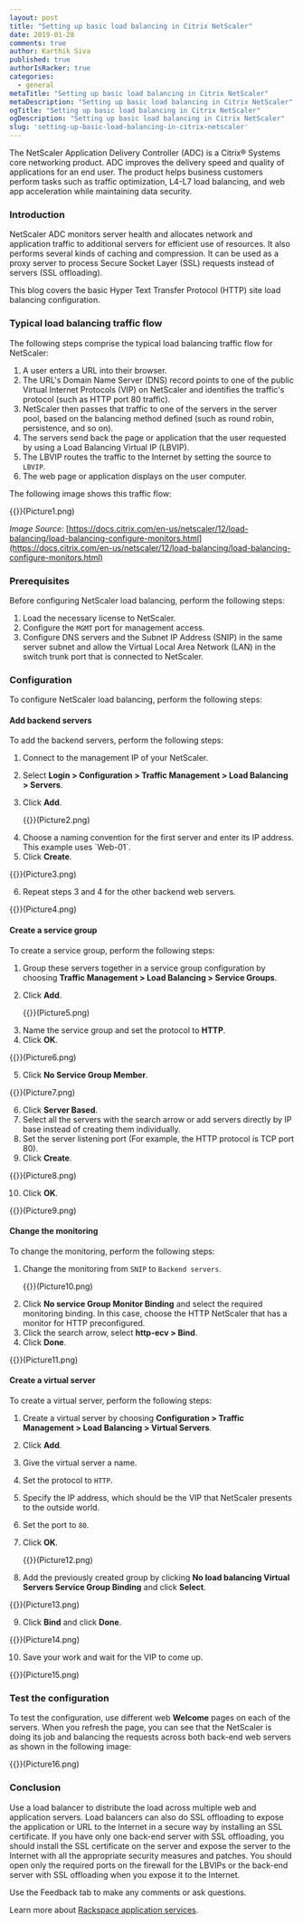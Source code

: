 ```yaml
---
layout: post
title: "Setting up basic load balancing in Citrix NetScaler"
date: 2019-01-28
comments: true
author: Karthik Siva
published: true
authorIsRacker: true
categories:
  - general
metaTitle: "Setting up basic load balancing in Citrix NetScaler"
metaDescription: "Setting up basic load balancing in Citrix NetScaler"
ogTitle: "Setting up basic load balancing in Citrix NetScaler"
ogDescription: "Setting up basic load balancing in Citrix NetScaler"
slug: 'setting-up-basic-load-balancing-in-citrix-netscaler' 
---
```


The NetScaler Application Delivery Controller (ADC) is a Citrix&reg; Systems
core networking product. ADC improves the delivery speed and quality of
applications for an end user. The product helps business customers perform
tasks such as traffic optimization, L4-L7 load balancing, and web app
acceleration while maintaining data security.

<!--more-->

### Introduction

NetScaler ADC monitors server health and allocates network and application
traffic to additional servers for efficient use of resources. It also performs
several kinds of caching and compression. It can be used as a proxy server to
process Secure Socket Layer (SSL) requests instead of servers (SSL offloading).

This blog covers the basic Hyper Text Transfer Protocol (HTTP) site load
balancing configuration.

### Typical load balancing traffic flow

The following steps comprise the typical load balancing traffic flow for NetScaler:

1.	A user enters a URL into their browser.
2.	The URL's Domain Name Server (DNS) record points to one of the public Virtual
   Internet Protocols (VIP) on NetScaler and identifies the traffic's
   protocol (such as HTTP port 80 traffic).
3.	NetScaler then passes that traffic to one of the servers in the server pool,
   based on the balancing method defined (such as round robin, persistence, and
   so on).
4.	The servers send back the page or application that the user requested by
   using a Load Balancing Virtual IP (LBVIP).
5.	The LBVIP routes the traffic to the Internet by setting the source to `LBVIP`.
6.	The web page or application displays on the user computer.

The following image shows this traffic flow:

{{<image src="" title="" alt="">}}(Picture1.png)

*Image Source:* [https://docs.citrix.com/en-us/netscaler/12/load-balancing/load-balancing-configure-monitors.html](https://docs.citrix.com/en-us/netscaler/12/load-balancing/load-balancing-configure-monitors.html)

### Prerequisites

Before configuring NetScaler load balancing, perform the following steps:

1. Load the necessary license to NetScaler.
2. Configure the `MGMT` port for management access.
3. Configure DNS servers and the Subnet IP Address (SNIP) in the same server subnet
   and allow the Virtual Local Area Network (LAN) in the switch trunk port that
   is connected to NetScaler.

### Configuration

To configure NetScaler load balancing, perform the following steps:

#### Add backend servers

To add the backend servers, perform the following steps:

1. Connect to the management IP of your NetScaler.
2. Select **Login > Configuration > Traffic Management > Load Balancing > Servers**.
3. Click **Add**.

   {{<image src="" title="" alt="">}}(Picture2.png)

<ol start=4>
    <li>Choose a naming convention for the first server and enter its IP address.
   This example uses `Web-01`.</li>
    <li>Click <b>Create</b>.</li>
</ol>

   {{<image src="" title="" alt="">}}(Picture3.png)

<ol start=6>
    <li>Repeat steps 3 and 4 for the other backend web servers.</li>
</ol>

   {{<image src="" title="" alt="">}}(Picture4.png)

#### Create a service group

To create a service group, perform the following steps:

1. Group these servers together in a service group configuration by choosing
   **Traffic Management > Load Balancing > Service Groups**.
2. Click **Add**.

   {{<image src="" title="" alt="">}}(Picture5.png)

<ol start=3>
    <li>Name the service group and set the protocol to <b>HTTP</b>.</li>
    <li>Click <b>OK</b>.</li>
</ol>

   {{<image src="" title="" alt="">}}(Picture6.png)

<ol start=5>
    <li>Click <b>No Service Group Member</b>.</li>
</ol>

   {{<image src="" title="" alt="">}}(Picture7.png)

<ol start=6>
    <li>Click <b>Server Based</b>.</li>
    <li>Select all the servers with the search arrow or add servers directly by
    IP base instead of creating them individually.</li>
    <li>Set the server listening port (For example, the HTTP protocol is TCP port 80).</li>
    <li>Click <b>Create</b>.</li>
</ol>

   {{<image src="" title="" alt="">}}(Picture8.png)

<ol start=10>
    <li>Click <b>OK</b>.</li>
</ol>

   {{<image src="" title="" alt="">}}(Picture9.png)

#### Change the monitoring

To change the monitoring, perform the following steps:

1. Change the monitoring from `SNIP` to `Backend servers`.

   {{<image src="" title="" alt="">}}(Picture10.png)

<ol start=2>
    <li>Click <b>No service Group Monitor Binding</b> and select the required
    monitoring binding. In this case, choose the HTTP NetScaler that has a
    monitor for HTTP preconfigured.</li>
    <li>Click the search arrow, select <b>http-ecv > Bind</b>.</li>
    <li>Click <b>Done</b>.</li>
</ol>

   {{<image src="" title="" alt="">}}(Picture11.png)

#### Create a virtual server

To create a virtual server, perform the following steps:

1. Create a virtual server by choosing **Configuration > Traffic Management >
   Load Balancing > Virtual Servers**.
2. Click **Add**.
3. Give the virtual server a name.
4. Set the protocol to `HTTP`.
5. Specify the IP address, which should be the VIP that NetScaler presents to
   the outside world.
6. Set the port to `80`.
7. Click **OK**.

   {{<image src="" title="" alt="">}}(Picture12.png)

<ol start=8>
    <li>Add the previously created group by clicking <b>No load balancing Virtual
   Servers Service Group Binding</b> and click <b>Select</b>.</li>
</ol>

   {{<image src="" title="" alt="">}}(Picture13.png)

<ol start=9>
    <li>Click <b>Bind</b> and click <b>Done</b>.</li>
</ol>

   {{<image src="" title="" alt="">}}(Picture14.png)

<ol start=10>
    <li>Save your work and wait for the VIP to come up.</li>
</ol>

   {{<image src="" title="" alt="">}}(Picture15.png)

### Test the configuration

To test the configuration, use different web **Welcome** pages on each of the
servers. When you refresh the page, you can see that the NetScaler is doing its
job and balancing the requests across both back-end web servers as shown in the
following image:

   {{<image src="" title="" alt="">}}(Picture16.png)

### Conclusion

Use a load balancer to distribute the load across multiple web and application
servers. Load balancers can also do SSL offloading to expose the application or
URL to the Internet in a secure way by installing an SSL certificate. If you
have only one back-end server with SSL offloading, you should install the SSL
certificate on the server and expose the server to the Internet with all the
appropriate security measures and patches. You should open only the required
ports on the firewall for the LBVIPs or the back-end server with SSL offloading
when you expose it to the Internet.

Use the Feedback tab to make any comments or ask questions.

Learn more about [Rackspace application services](https://www.rackspace.com/application-management).
